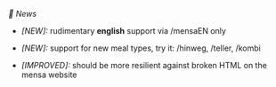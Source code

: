 *📰  News*


- *[NEW]:* rudimentary **english** support via /mensaEN only
- *[NEW]:* support for new meal types, try it: /hinweg, /teller, /kombi
 
- *[IMPROVED]:* should be more resilient against broken HTML on the mensa website
